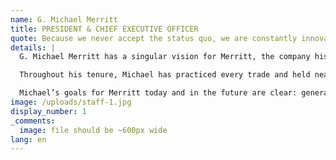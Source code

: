 ```yaml
---
name: G. Michael Merritt
title: PRESIDENT & CHIEF EXECUTIVE OFFICER
quote: Because we never accept the status quo, we are constantly innovating, identifying new ways to meet old challenges. We have never been afraid of going against the grain in pursuit of perfection.
details: |
  G. Michael Merritt has a singular vision for Merritt, the company his father, George A. Merritt, founded in 1967: to be the best, most forward thinking and in-demand provider of ultra-high-end architectural millwork and joinery for residential estates and super yachts. Through his strategic leadership and a collaborative executive team, Merritt has become one of the world’s leading luxury interior solutions firms.

  Throughout his tenure, Michael has practiced every trade and held nearly every key position in the company from cabinetry to operations. Today Michael provides strategic and practical support of Merritt’s many teams, departments and divisions, while focusing on human capital, team results, mentoring and ensuring controlled company growth.

  Michael’s goals for Merritt today and in the future are clear: generate flawless results for our clients, mentor and motivate our company team and provide security and future opportunities to our employees, vendors, consultants and friends.
image: /uploads/staff-1.jpg
display_number: 1
_comments:
  image: file should be ~600px wide
lang: en
---
```


